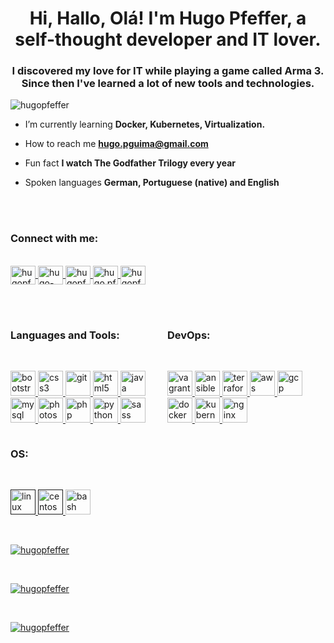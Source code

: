 
<h1 align="center">Hi, Hallo, Olá! I'm Hugo Pfeffer, a self-thought developer and IT lover.</h1>
<h3 align="center">I discovered my love for IT while playing a game called Arma 3. Since then I've learned a lot of new tools and technologies.</h3>
<p align="left">
	<img src="https://komarev.com/ghpvc/?username=hugopfeffer&label=Profile%20views&color=0e75b6&style=flat" alt="hugopfeffer" />
</p>

-  I’m currently learning **Docker, Kubernetes, Virtualization.**

-  How to reach me **hugo.pguima@gmail.com**

-  Fun fact **I watch The Godfather Trilogy every year**

-  Spoken languages **German, Portuguese (native) and English**

</br>
</br>
<p align="left">
	<h3 align="left">Connect with me:</h3>
	</br>
	<a href="https://twitter.com/hugopfeffer" target="blank">
		<img align="center" src="https://cdn.jsdelivr.net/npm/simple-icons@3.0.1/icons/twitter.svg" alt="hugopfeffer" height="30" width="40" />
	</a>
	<a href="https://linkedin.com/in/hugo-pfeffer-779445115" target="blank">
		<img align="center" src="https://cdn.jsdelivr.net/npm/simple-icons@3.0.1/icons/linkedin.svg" alt="hugo-pfeffer-779445115" height="30" width="40" />
	</a>
	<a href="https://kaggle.com/hugopfeffer" target="blank">
		<img align="center" src="https://cdn.jsdelivr.net/npm/simple-icons@3.0.1/icons/kaggle.svg" alt="hugopfeffer" height="30" width="40" />
	</a>
	<a href="https://fb.com/hugo.pfeffer" target="blank">
		<img align="center" src="https://cdn.jsdelivr.net/npm/simple-icons@3.0.1/icons/facebook.svg" alt="hugo.pfeffer" height="30" width="40" />
	</a>
	<a href="https://instagram.com/hugopfeffer" target="blank">
		<img align="center" src="https://cdn.jsdelivr.net/npm/simple-icons@3.0.1/icons/instagram.svg" alt="hugopfeffer" height="30" width="40" />
	</a>
</p>

</br>
</br>


<div style="width: 49%; display: inline-block">
	<h3 align="left">Languages and Tools:</h3>
	</br>
	<div style="">
		<p align="left">
			<a href="https://getbootstrap.com" target="_blank">
				<img src="https://devicons.github.io/devicon/devicon.git/icons/bootstrap/bootstrap-plain.svg" alt="bootstrap" width="40" height="40"/>
			</a>
			<a href="https://www.w3schools.com/css/" target="_blank">
				<img src="https://devicons.github.io/devicon/devicon.git/icons/css3/css3-original-wordmark.svg" alt="css3" width="40" height="40"/>
			</a>
			<a href="https://git-scm.com/" target="_blank">
				<img src="https://www.vectorlogo.zone/logos/git-scm/git-scm-icon.svg" alt="git" width="40" height="40"/>
			</a>
			<a href="https://www.w3.org/html/" target="_blank">
				<img src="https://devicons.github.io/devicon/devicon.git/icons/html5/html5-original-wordmark.svg" alt="html5" width="40" height="40"/>
			</a>
			<a href="https://www.java.com" target="_blank">
				<img src="https://devicons.github.io/devicon/devicon.git/icons/java/java-original-wordmark.svg" alt="java" width="40" height="40"/>
			</a>
			<a href="https://www.mysql.com/" target="_blank">
				<img src="https://devicons.github.io/devicon/devicon.git/icons/mysql/mysql-original-wordmark.svg" alt="mysql" width="40" height="40"/>
			</a>
			<a href="https://www.photoshop.com/en" target="_blank">
				<img src="https://devicons.github.io/devicon/devicon.git/icons/photoshop/photoshop-plain.svg" alt="photoshop" width="40" height="40"/>
			</a>
			<a href="https://www.php.net" target="_blank">
				<img src="https://devicons.github.io/devicon/devicon.git/icons/php/php-original.svg" alt="php" width="40" height="40"/>
			</a>
			<a href="https://www.python.org" target="_blank">
				<img src="https://devicons.github.io/devicon/devicon.git/icons/python/python-original.svg" alt="python" width="40" height="40"/>
			</a>
			<a href="https://sass-lang.com" target="_blank">
				<img src="https://devicons.github.io/devicon/devicon.git/icons/sass/sass-original.svg" alt="sass" width="40" height="40"/>
			</a>
		</p>
	</div>
</div>
<div style="width: 49%; display: inline-block">
	<h3 align="left">DevOps:</h3>
	</br>
	<div class="">
		<p align="left">
			<a href="https://www.vagrantup.com/" target="_blank">
				<img src="https://www.vectorlogo.zone/logos/vagrantup/vagrantup-icon.svg" alt="vagrant" width="40" height="40"/>
			</a>
			<a href="https://www.ansible.com/" target="_blank">
				<img src="https://www.vectorlogo.zone/logos/ansible/ansible-icon.svg" alt="ansible" width="40" height="40"/>
			</a>
			<a href="https://www.terraform.io/" target="_blank">
				<img src="https://www.vectorlogo.zone/logos/terraformio/terraformio-icon.svg" alt="terraform" width="40" height="40"/>
			</a>
			<a href="https://aws.amazon.com" target="_blank">
				<img src="https://devicons.github.io/devicon/devicon.git/icons/amazonwebservices/amazonwebservices-original-wordmark.svg" alt="aws" width="40" height="40"/>
			</a>
				<a href="https://cloud.google.com" target="_blank">
				<img src="https://www.vectorlogo.zone/logos/google_cloud/google_cloud-icon.svg" alt="gcp" width="40" height="40"/>
			</a>
			<a href="https://www.docker.com/" target="_blank">
				<img src="https://devicons.github.io/devicon/devicon.git/icons/docker/docker-original-wordmark.svg" alt="docker" width="40" height="40"/>
			</a>
			<a href="https://kubernetes.io" target="_blank">
				<img src="https://www.vectorlogo.zone/logos/kubernetes/kubernetes-icon.svg" alt="kubernetes" width="40" height="40"/>
			</a>
			<a href="https://www.nginx.com" target="_blank">
				<img src="https://devicons.github.io/devicon/devicon.git/icons/nginx/nginx-original.svg" alt="nginx" width="40" height="40"/>
			</a>
		</p>
	</div>
</div>
<div style="width: 49%; display: inline-block">
	<h3 align="left">OS:</h3>
	</br>
	<div class="">
		<p align="left">
			<a href="" target="_blank">
				<img src="https://www.vectorlogo.zone/logos/linux/linux-icon.svg" alt="linux" width="40" height="40"/>
			</a>
			<a href="" target="_blank">
				<img src="https://www.vectorlogo.zone/logos/centos/centos-icon.svg" alt="centos" width="40" height="40"/>
			</a>
			<a href="https://www.gnu.org/software/bash/" target="_blank">
				<img src="https://www.vectorlogo.zone/logos/gnu_bash/gnu_bash-icon.svg" alt="bash" width="40" height="40"/>
			</a>
		</p>
	</div>
</div>

</br>
</br>

<p>
	<a href="">
		<img align="center" src="https://github-readme-stats.vercel.app/api/top-langs/?username=HugoPfeffer&layout=compact&theme=calm" alt="hugopfeffer" />
	</a>
</p>
</br>
<p>
	<a href="https://github.com/HugoPfeffer/docker-kubernetes">
		<img align="center" src="https://github-readme-stats.vercel.app/api/pin/?username=HugoPfeffer&repo=docker-kubernetes&theme=calm" alt="hugopfeffer" />
	</a>
</p>
</br>
<p>
	<a href="https://github.com/HugoPfeffer/vagrant-ansible">
		<img align="center" src="https://github-readme-stats.vercel.app/api/pin/?username=HugoPfeffer&repo=vagrant-ansible&theme=calm" alt="hugopfeffer" />
	</a>
</p>
<!-- <p>&nbsp;
	<img align="center" src="https://github-readme-stats.vercel.app/api?username=hugopfeffer&show_icons=true" alt="hugopfeffer" />
</p> -->




<!--
**HugoPfeffer/HugoPfeffer** is a ✨ _special_ ✨ repository because its `README.md` (this file) appears on your GitHub profile.

Here are some ideas to get you started:

- 🔭 I’m currently working on ...
- 🌱 I’m currently learning ...
- 👯 I’m looking to collaborate on ...
- 🤔 I’m looking for help with ...
- 💬 Ask me about ...
- 📫 How to reach me: ...
- 😄 Pronouns: ...
- ⚡ Fun fact: ...
-->

<!-- (setq markdown-xhtml-header-content
      "<style type='text/css'>
.tool-belt {
	display: inline-block;
	width: 49%;
}
</style>") -->
